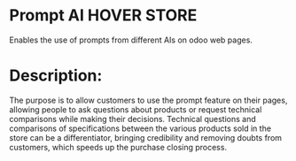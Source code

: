 # Prompt AI HOVER STORE
Enables the use of prompts from different AIs on odoo web pages.

# Description:
The purpose is to allow customers to use the prompt feature on their pages, allowing people to ask questions about products or request technical comparisons while making their decisions. Technical questions and comparisons of specifications between the various products sold in the store can be a differentiator, bringing credibility and removing doubts from customers, which speeds up the purchase closing process.
